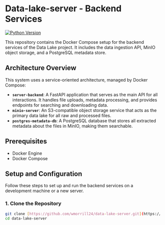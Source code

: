 # Data-lake-server - Backend Services

[![Python Version](https://img.shields.io/badge/python-3.9+-blue.svg)](https://www.python.org/downloads/)

This repository contains the Docker Compose setup for the backend services of the Data Lake project. It includes the data ingestion API, MinIO object storage, and a PostgreSQL metadata store.

## Architecture Overview

This system uses a service-oriented architecture, managed by Docker Compose:
-   **`server-backend`**: A FastAPI application that serves as the main API for all interactions. It handles file uploads, metadata processing, and provides endpoints for searching and downloading data.
-   **`minio-server`**: An S3-compatible object storage service that acts as the primary data lake for all raw and processed files.
-   **`postgres-metadata-db`**: A PostgreSQL database that stores all extracted metadata about the files in MinIO, making them searchable.

## Prerequisites

-   Docker Engine
-   Docker Compose

## Setup and Configuration

Follow these steps to set up and run the backend services on a development machine or a new server.

### 1. Clone the Repository

```bash
git clone [https://github.com/wmorrill24/data-lake-server.git](https://github.com/wmorrill24/data-lake-server.git)
cd data-lake-server
